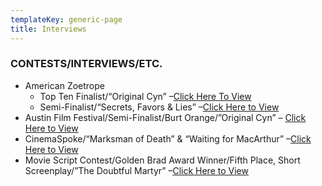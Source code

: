 ```yaml
---
templateKey: generic-page
title: Interviews
---
```

### CONTESTS/INTERVIEWS/ETC.

* American Zoetrope
  * Top Ten Finalist/“Original Cyn” –[Click Here To View](http://www.filmmakers.com/news/contests/article_828.shtml)
  * Semi-Finalist/“Secrets, Favors & Lies” –[Click Here to View](http://www.zoetrope.com/contests/index.cgi?show=res2)
* Austin Film Festival/Semi-Finalist/Burt Orange/”Original Cyn” – [Click Here to View](http://messageboard.donedealpro.com/boards/archive/index.php/t-14243.html)
* CinemaSpoke/“Marksman of Death” & “Waiting for MacArthur” –[Click Here to View](https://www.facebook.com/note.php?note_id=258538657522688)
* Movie Script Contest/Golden Brad Award Winner/Fifth Place, Short Screenplay/”The Doubtful Martyr” –[Click Here to View](http://moviescriptcontest.com/winners/short_winners_08/5thplaceshort.html)
